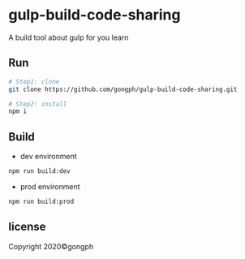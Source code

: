 # gulp-build-code-sharing
A build tool about gulp for you learn

## Run

```bash
# Step1: clone
git clone https://github.com/gongph/gulp-build-code-sharing.git

# Step2: install
npm i
```

## Build

- dev environment

```bash
npm run build:dev
```

- prod environment

```bash
npm run build:prod
```

## license
Copyright 2020©gongph
